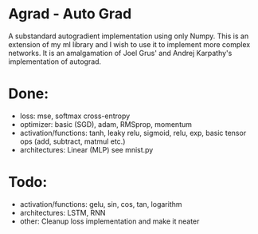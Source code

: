 # Agrad - Auto Grad

A substandard autogradient implementation using only Numpy. This is an extension of my ml library and I wish to use it to implement more complex networks. It is an amalgamation of Joel Grus' and Andrej Karpathy's implementation of autograd.

# Done:
- loss: mse, softmax cross-entropy
- optimizer: basic (SGD), adam, RMSprop, momentum
- activation/functions: tanh, leaky relu, sigmoid, relu, exp, basic tensor ops (add, subtract, matmul etc.)
- architectures: Linear (MLP) see mnist.py

# Todo:
- activation/functions: gelu, sin, cos, tan, logarithm
- architectures: LSTM, RNN
- other: Cleanup loss implementation and make it neater
